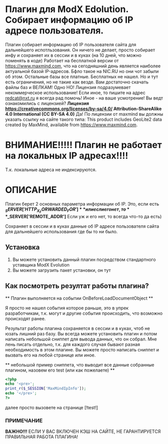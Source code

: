# Плагин для ModX Edolution. Собирает информацию об IP адресе пользователя.

Плагин собирает информацию об IP пользователя сайта для дальнейшего испотльзования.
Он ничего не делает, просто собирает инфу и сохраняет их в сессии и в куках (на 10 дней, что можно поменять в коде)
Работает на бесплатной версии от https://www.maxmind.com, что на сегодняшний день является наиболее актуальной базой IP-адресов.
Бфло такое на NIC.RU но они чот забыли об этом. Остальные базы все платные. Бесплатных не нашел.
Но и тут есть ограничения, но не такие как везде. Вам достаточно скачать файлы баз и ВЕЛКАМ!
Одно НО! Лицензия подразумевает некоммерческое использование!
Если иное, то пишите на адрес redcat@nxt.ru я всегда рад помочь!
Иное - на ваше усмотрение!
Вы ведт ознакомились с лицензией? 
**Лицензия https://creativecommons.org/licenses/by-sa/4.0/ Attribution-ShareAlike 4.0 International (CC BY-SA 4.0)**
Да! По лицензии от maxmind вы должны указать ссылку на сайте такого типа:
This product includes GeoLite2 data created by MaxMind, available from
<a href="https://www.maxmind.com">https://www.maxmind.com</a>.

# ВНИМАНИЕ!!!!! Плагин не работает на локальных IP адресах!!!!

Т.к. локальные адреса не индексируются.

# ОПИСАНИЕ

Плагин берет 2 основных параметра информации об IP.
Это, если есть **$_SERVER['HTTP_X_FORWARDED_FOR']** или если его нет, то **$_SERVER['REMOTE_ADDR']** 
Если уж и его нет, то всегда что-то да есть)

Сохраняет в сессии и в куках данные об IP адресе пользователя сайта для дальнейшего использования где бы то ни было.

## Установка

1. Вы можете установить данный плагин посредством стандартного уставщика ModX Evolution
2. Вы можете загрузить пакет установки, он тут

## Как посмотреть резултат работы плагина?

** Плагин выполняется на событии OnBeforeLoadDocumentObject **

Я просто не нашел события которое раньше, это в упрек разработчикам, т.к. могут и другие события происходить, что возможно происходят ранее.

Результат работы плагина сохраняется в сессии и в куках, чтоб не юзать лишний раз базу.
Вы всегда можете установить плагин и потом написать небольшой сниппет для вывода данных, что он собрал.
Мне лень писать отдельно, т.к. для каждого случая бывают разная необходимость в этом плагине.
Вы можете просто написать сниппет и вызвать его на любой странице или иное.

** небольшой пример сниппета, что выводит все данные собранные плагином, назовем его test (или как пожелаете) **

```php
<?php 
echo '<pre>';
print_r($_SESSION['MaxMindIpInfo']);
echo '</pre>';
?>
```

далее просто вызовете на странице [!test!]

### ПРИМЕЧАНИЕ
**ВАЖНО!!!**
ЕСЛИ У ВАС ВКЛЮЧЕН КЭШ НА САЙТЕ, НЕ ГАРАНТИРУЕТСЯ ПРАВИЛЬНАЯ РАБОТА ПЛАГИНА!